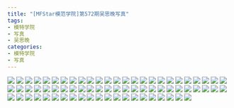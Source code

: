 ```yaml
---
title: "[MFStar模范学院]第572期吴思晚写真"
tags: 
- 模特学院
- 写真
- 吴思晚
categories:
- 模特学院
- 写真
---
```


![](https://img.ilovese.xyz/1734717682471.webp)
![](https://img.ilovese.xyz/1734717683967.webp)
![](https://img.ilovese.xyz/1734717685189.webp)
![](https://img.ilovese.xyz/1734717686725.webp)
![](https://img.ilovese.xyz/1734717687927.webp)
![](https://img.ilovese.xyz/1734717689053.webp)
![](https://img.ilovese.xyz/1734717690204.webp)
![](https://img.ilovese.xyz/1734717691472.webp)
![](https://img.ilovese.xyz/1734717692799.webp)
![](https://img.ilovese.xyz/1734717694277.webp)
![](https://img.ilovese.xyz/1734717695961.webp)
![](https://img.ilovese.xyz/1734717697585.webp)
![](https://img.ilovese.xyz/1734717698969.webp)
![](https://img.ilovese.xyz/1734717701044.webp)
![](https://img.ilovese.xyz/1734717702250.webp)
![](https://img.ilovese.xyz/1734717703667.webp)
![](https://img.ilovese.xyz/1734717704847.webp)
![](https://img.ilovese.xyz/1734717706520.webp)
![](https://img.ilovese.xyz/1734717707917.webp)
![](https://img.ilovese.xyz/1734717709591.webp)
![](https://img.ilovese.xyz/1734717711303.webp)
![](https://img.ilovese.xyz/1734717712684.webp)
![](https://img.ilovese.xyz/1734717714469.webp)
![](https://img.ilovese.xyz/1734717716012.webp)
![](https://img.ilovese.xyz/1734717717436.webp)
![](https://img.ilovese.xyz/1734717718767.webp)
![](https://img.ilovese.xyz/1734717719951.webp)
![](https://img.ilovese.xyz/1734717721422.webp)
![](https://img.ilovese.xyz/1734717722845.webp)
![](https://img.ilovese.xyz/1734717724165.webp)
![](https://img.ilovese.xyz/1734717725426.webp)
![](https://img.ilovese.xyz/1734717726997.webp)
![](https://img.ilovese.xyz/1734717728476.webp)
![](https://img.ilovese.xyz/1734717730199.webp)
![](https://img.ilovese.xyz/1734717731462.webp)
![](https://img.ilovese.xyz/1734717732645.webp)
![](https://img.ilovese.xyz/1734717733848.webp)
![](https://img.ilovese.xyz/1734717735554.webp)
![](https://img.ilovese.xyz/1734717736819.webp)
![](https://img.ilovese.xyz/1734717738417.webp)
![](https://img.ilovese.xyz/1734717739632.webp)
![](https://img.ilovese.xyz/1734717740929.webp)
![](https://img.ilovese.xyz/1734717742602.webp)
![](https://img.ilovese.xyz/1734717743999.webp)
![](https://img.ilovese.xyz/1734717745393.webp)
![](https://img.ilovese.xyz/1734717747006.webp)
![](https://img.ilovese.xyz/1734717748556.webp)
![](https://img.ilovese.xyz/1734717749877.webp)
![](https://img.ilovese.xyz/1734717751173.webp)
![](https://img.ilovese.xyz/1734717752544.webp)
![](https://img.ilovese.xyz/1734717754384.webp)
![](https://img.ilovese.xyz/1734717755731.webp)
![](https://img.ilovese.xyz/1734717757415.webp)
![](https://img.ilovese.xyz/1734717758630.webp)
![](https://img.ilovese.xyz/1734717759884.webp)
![](https://img.ilovese.xyz/1734717761084.webp)
![](https://img.ilovese.xyz/1734717762325.webp)
![](https://img.ilovese.xyz/1734717763691.webp)
![](https://img.ilovese.xyz/1734717765191.webp)
![](https://img.ilovese.xyz/1734717767170.webp)
![](https://img.ilovese.xyz/1734717768962.webp)
![](https://img.ilovese.xyz/1734717770143.webp)
![](https://img.ilovese.xyz/1734717771570.webp)
![](https://img.ilovese.xyz/1734717772829.webp)
![](https://img.ilovese.xyz/1734717774272.webp)
![](https://img.ilovese.xyz/1734717775891.webp)
![](https://img.ilovese.xyz/1734717777142.webp)
![](https://img.ilovese.xyz/1734717778547.webp)
![](https://img.ilovese.xyz/1734717779932.webp)
![](https://img.ilovese.xyz/1734717781507.webp)
![](https://img.ilovese.xyz/1734717783213.webp)
